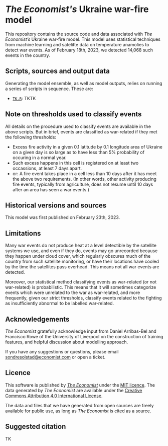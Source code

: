 # *The Economist's* Ukraine war-fire model

This repository contains the source code and data associated with *The Economist’s* Ukraine war-fire model. This model uses statistical techniques from machine learning and satelitte data on temperature anamolies to detect war events. As of February 18th, 2023, we detected 14,068 such events in the country.  

## Scripts, sources and output data

Generating the model ensemble, as well as model outputs, relies on running a series of scripts in sequence. These are:

* [`TK.R`](scripts/TK.R):  TKTK

## Note on thresholds used to classify events
All details on the procedure used to classify events are available in the above scripts. But in brief, events are classified as war-related if they met the following thresholds:
* Excess fire activity in a given 0.1 latitude by 0.1 longitude area of Ukraine on a given day is so large as to have less than 5% probability of occuring in a normal year.
* Such excess happens in this cell is registered on at least two occassions, at least 7 days apart.
* or: A fire event takes place in a cell less than 10 days after it has meet the above two requirements. (In other words, other activity producing fire events, typically from agriculture, does not resume until 10 days after an area has seen a war events.)

## Historical versions and sources

This model was first published on February 23th, 2023. 

## Limitations
Many war events do not produce heat at a level detectible by the satellite systems we use, and even if they do, events may go unrecorded because they happen under cloud cover, which regularly obscures much of the country from such satellite monitoring, or have their locations have cooled by the time the satellites pass overhead. This means not all war events are detected. 

Moreover, our statistical method classifying events as war-related (or not war-related) is probabilistic. This means that it will sometimes categorize events which were unrelated to the war as war-related, and more frequently, given our strict thresholds, classify events related to the fighting as insufficiently abnormal to be labelled war-related. 

## Acknowledgements

*The Economist* gratefully acknowledge input from Daniel Arribas-Bel and Francisco Rowe of the University of Liverpool on the construction of training features, and helpful discussion about modelling approach.

If you have any suggestions or questions, please email [sondresolstad@economist.com](mailto:sondresolstad@economist.com) or open a ticket.

## Licence

This software is published by [*The Economist*](https://www.economist.com) under the [MIT licence](https://opensource.org/licenses/MIT). The data generated by *The Economist* are available under the [Creative Commons Attribution 4.0 International License](https://creativecommons.org/licenses/by/4.0/).

The data and files that we have generated from open sources are freely available for public use, as long as *The Economist* is cited as a source.

## Suggested citation
TK
